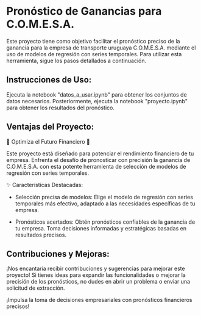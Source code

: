 # Pronóstico de Ganancias para C.O.M.E.S.A.

Este proyecto tiene como objetivo facilitar el pronóstico preciso de la ganancia para la empresa de transporte uruguaya C.O.M.E.S.A. mediante el uso de modelos de regresión con series temporales. Para utilizar esta herramienta, sigue los pasos detallados a continuación.

## Instrucciones de Uso:
Ejecuta la notebook "datos_a_usar.ipynb" para obtener los conjuntos de datos necesarios.
Posteriormente, ejecuta la notebook "proyecto.ipynb" para obtener los resultados del pronóstico.

## Ventajas del Proyecto:
🚀 Optimiza el Futuro Financiero 🚀

Este proyecto está diseñado para potenciar el rendimiento financiero de tu empresa. Enfrenta el desafío de pronosticar con precisión la ganancia de C.O.M.E.S.A. con esta potente herramienta de selección de modelos de regresión con series temporales.

✨ Características Destacadas:

* Selección precisa de modelos:  Elige el modelo de regresión con series temporales más efectivo, adaptado a las necesidades específicas de tu empresa.

* Pronósticos acertados: Obtén pronósticos confiables de la ganancia de tu empresa. Toma decisiones informadas y estratégicas basadas en resultados precisos.

## Contribuciones y Mejoras:
¡Nos encantaría recibir contribuciones y sugerencias para mejorar este proyecto! Si tienes ideas para expandir las funcionalidades o mejorar la precisión de los pronósticos, no dudes en abrir un problema o enviar una solicitud de extracción.

¡Impulsa la toma de decisiones empresariales con pronósticos financieros precisos!

